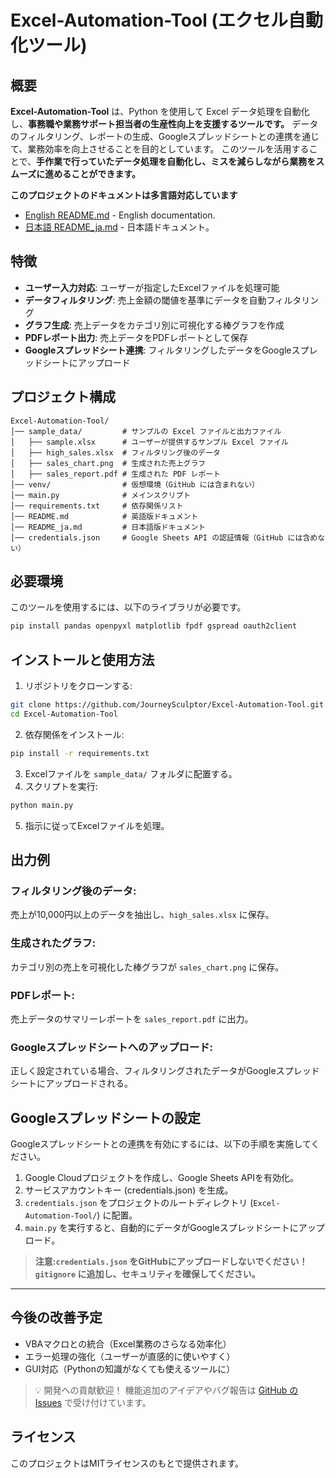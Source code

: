 # Excel-Automation-Tool (エクセル自動化ツール)

## 概要
**Excel-Automation-Tool** は、Python を使用して Excel データ処理を自動化し、**事務職や業務サポート担当者の生産性向上を支援するツールです。**
データのフィルタリング、レポートの生成、Googleスプレッドシートとの連携を通じて、業務効率を向上させることを目的としています。
このツールを活用することで、**手作業で行っていたデータ処理を自動化し、ミスを減らしながら業務をスムーズに進めることができます。**

**このプロジェクトのドキュメントは多言語対応しています**
- [English README.md](README.md) - English documentation.
- [日本語 README_ja.md](README_ja.md) - 日本語ドキュメント。

## 特徴
- **ユーザー入力対応**: ユーザーが指定したExcelファイルを処理可能
- **データフィルタリング**: 売上金額の閾値を基準にデータを自動フィルタリング
- **グラフ生成**: 売上データをカテゴリ別に可視化する棒グラフを作成
- **PDFレポート出力**: 売上データをPDFレポートとして保存
- **Googleスプレッドシート連携**: フィルタリングしたデータをGoogleスプレッドシートにアップロード

## プロジェクト構成
```plaintext
Excel-Automation-Tool/
│── sample_data/         # サンプルの Excel ファイルと出力ファイル
│   ├── sample.xlsx      # ユーザーが提供するサンプル Excel ファイル
│   ├── high_sales.xlsx  # フィルタリング後のデータ
│   ├── sales_chart.png  # 生成された売上グラフ
│   ├── sales_report.pdf # 生成された PDF レポート
│── venv/                # 仮想環境（GitHub には含まれない）
│── main.py              # メインスクリプト
│── requirements.txt     # 依存関係リスト
│── README.md            # 英語版ドキュメント
│── README_ja.md         # 日本語版ドキュメント
│── credentials.json     # Google Sheets API の認証情報（GitHub には含めない）
```

## 必要環境
このツールを使用するには、以下のライブラリが必要です。
```bash
pip install pandas openpyxl matplotlib fpdf gspread oauth2client
```

## インストールと使用方法
1. リポジトリをクローンする:
```bash
git clone https://github.com/JourneySculptor/Excel-Automation-Tool.git
cd Excel-Automation-Tool
```
2. 依存関係をインストール:
```bash
pip install -r requirements.txt
```
3. Excelファイルを `sample_data/` フォルダに配置する。
4. スクリプトを実行:
```bash
python main.py
```
5. 指示に従ってExcelファイルを処理。

## 出力例
### フィルタリング後のデータ:
売上が10,000円以上のデータを抽出し、`high_sales.xlsx` に保存。

### 生成されたグラフ:
カテゴリ別の売上を可視化した棒グラフが `sales_chart.png` に保存。

### PDFレポート:
売上データのサマリーレポートを `sales_report.pdf` に出力。

### Googleスプレッドシートへのアップロード:
正しく設定されている場合、フィルタリングされたデータがGoogleスプレッドシートにアップロードされる。

## Googleスプレッドシートの設定

Googleスプレッドシートとの連携を有効にするには、以下の手順を実施してください。

1. Google Cloudプロジェクトを作成し、Google Sheets APIを有効化。
2. サービスアカウントキー (credentials.json) を生成。
3. `credentials.json` をプロジェクトのルートディレクトリ (`Excel-Automation-Tool/`) に配置。
4. `main.py` を実行すると、自動的にデータがGoogleスプレッドシートにアップロード。

> **注意:`credentials.json` をGitHubにアップロードしないでください！`gitignore` に追加し、セキュリティを確保してください。** 

---

## 今後の改善予定
- VBAマクロとの統合（Excel業務のさらなる効率化）
- エラー処理の強化（ユーザーが直感的に使いやすく）
- GUI対応（Pythonの知識がなくても使えるツールに）

> 💡 開発への貢献歓迎！
機能追加のアイデアやバグ報告は [GitHub の Issues](https://github.com/JourneySculptor/Excel-Automation-Tool/issues) で受け付けています。

## ライセンス
このプロジェクトはMITライセンスのもとで提供されます。
